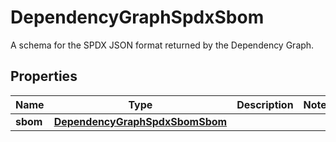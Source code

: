 

# DependencyGraphSpdxSbom

A schema for the SPDX JSON format returned by the Dependency Graph.

## Properties

| Name | Type | Description | Notes |
|------------ | ------------- | ------------- | -------------|
|**sbom** | [**DependencyGraphSpdxSbomSbom**](DependencyGraphSpdxSbomSbom.md) |  |  |



